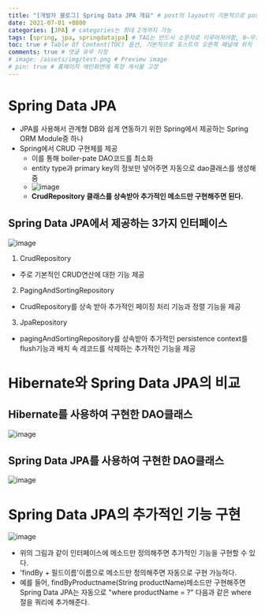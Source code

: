```yaml
---
title: "[개발자 블로그] Spring Data JPA 개요" # post의 layout이 기본적으로 post로 설정되어있어서 Front Matter에 따로 layout변수를 만들어 주지 않아도 됨
date: 2021-07-01 +0800
categories: [JPA] # categories는 최대 2개까지 가능
tags: [spring, jpa, springdatajpa] # TAG는 반드시 소문자로 이루어져야함, 0~무한개까지 지정 가능
toc: true # Table Of Content(TOC) 옵션, 기본적으로 포스트의 오른쪽 패널에 위치
comments: true # 댓글 유무 지정
# image: /assets/img/test.png # Preview image
# pin: true # 홈페이지 메인화면에 특정 게시물 고정
---
```


# Spring Data JPA
- JPA를 사용해서 관계형 DB와 쉽게 연동하기 위한 Spring에서 제공하는 Spring ORM Module중 하나
- Spring에서 CRUD 구현체를 제공
    - 이를 통해 boiler-pate DAO코드를 최소화
    - entity type과 primary key의 정보만 넣어주면 자동으로 dao클래스를 생성해줌<br>
    - ![image](https://user-images.githubusercontent.com/44339530/113396805-1422aa80-93d7-11eb-90bf-2f4b5c5d9afb.png)<br>
    - <b>CrudRepository 클래스를 상속받아 추가적인 메소드만 구현해주면 된다.</b>


## Spring Data JPA에서 제공하는 3가지 인터페이스
![image](https://user-images.githubusercontent.com/44339530/113397665-5f898880-93d8-11eb-8bf1-ba4f76f6d28c.png)<br>

1) CrudRepository
- 주로 기본적인 CRUD연산에 대한 기능 제공

2) PagingAndSortingRepository
- CrudRepository를 상속 받아 추가적인 페이징 처리 기능과 정렬 기능을 제공

3) JpaRepository
- pagingAndSortingRepository를 상속받아 추가적인 persistence context를 flush기능과 배치 속 레코드를 삭제하는 추가적인 기능을 제공

# Hibernate와 Spring Data JPA의 비교

## Hibernate를 사용하여 구현한 DAO클래스
![image](https://user-images.githubusercontent.com/44339530/113397802-96f83500-93d8-11eb-871d-97e98a127d85.png)

## Spring Data JPA를 사용하여 구현한 DAO클래스
![image](https://user-images.githubusercontent.com/44339530/113397817-9e1f4300-93d8-11eb-8286-dad43f949324.png)

# Spring Data JPA의 추가적인 기능 구현
![image](https://user-images.githubusercontent.com/44339530/113398084-ff471680-93d8-11eb-8b12-dfc095850119.png)<br>
- 위의 그림과 같이 인터페이스에 메소드만 정의해주면 추가적인 기능을 구현할 수 있다.
- 'findBy + 필드이름'이름으로 메소드만 정의해주면 자동으로 구현 가능하다.
- 예를 들어, findByProductname(String productName)메소드만 구현해주면 Spring Data JPA는 자동으로 "where productName = ?" 다음과 같은 where절을 쿼리에 추가해준다.